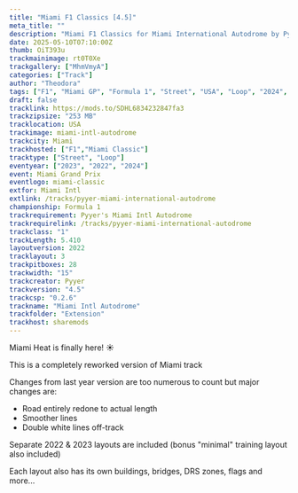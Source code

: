 ```yaml
---
title: "Miami F1 Classics [4.5]"
meta_title: ""
description: "Miami F1 Classics for Miami International Autodrome by Pyyer assetto corsa"
date: 2025-05-10T07:10:00Z
thumb: OiT393u
trackmainimage: rt0T0Xe
trackgallery: ["MhmVmyA"]
categories: ["Track"]
author: "Theodora"
tags: ["F1", "Miami GP", "Formula 1", "Street", "USA", "Loop", "2024", "2022", "2023", "Pyyer"]
draft: false
tracklink: https://mods.to/SDHL6834232847fa3
trackzipsize: "253 MB"
tracklocation: USA
trackimage: miami-intl-autodrome
trackcity: Miami
trackhosted: ["F1","Miami Classic"]
tracktype: ["Street", "Loop"]
eventyear: ["2023", "2022", "2024"]
event: Miami Grand Prix
eventlogo: miami-classic
extfor: Miami Intl
extlink: /tracks/pyyer-miami-international-autodrome
championship: Formula 1
trackrequirement: Pyyer's Miami Intl Autodrome
trackrequirelink: /tracks/pyyer-miami-international-autodrome
trackclass: "1" 
trackLength: 5.410
layoutversion: 2022
tracklayout: 3
trackpitboxes: 28
trackwidth: "15"
trackcreator: Pyyer
trackversion: "4.5"
trackcsp: "0.2.6"
trackname: "Miami Intl Autodrome"
trackfolder: "Extension"
trackhost: sharemods
---
```


Miami Heat is finally here! ☀️

This is a completely reworked version of Miami track

Changes from last year version are too numerous to count but major changes are: 
- Road entirely redone to actual length
- Smoother lines
- Double white lines off-track

Separate 2022 & 2023 layouts are included (bonus "minimal" training layout also included)

Each layout also has its own buildings, bridges, DRS zones, flags and more...
